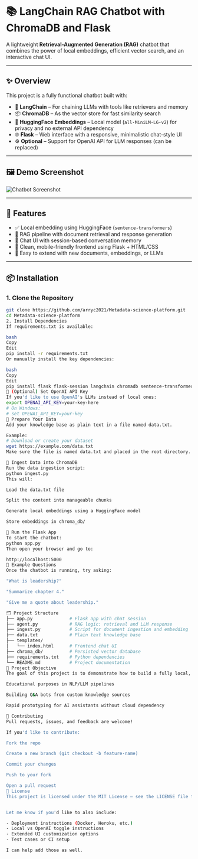 # 📚 LangChain RAG Chatbot with ChromaDB and Flask

A lightweight **Retrieval-Augmented Generation (RAG)** chatbot that combines the power of local embeddings, efficient vector search, and an interactive chat UI.

---

## ✨ Overview

This project is a fully functional chatbot built with:

- 🧠 **LangChain** – For chaining LLMs with tools like retrievers and memory
- 📦 **ChromaDB** – As the vector store for fast similarity search
- 💬 **HuggingFace Embeddings** – Local model (`all-MiniLM-L6-v2`) for privacy and no external API dependency
- 🌐 **Flask** – Web interface with a responsive, minimalistic chat-style UI
- ⚙️ **Optional** – Support for OpenAI API for LLM responses (can be replaced)

---

## 🖼️ Demo Screenshot

![Chatbot Screenshot](https://github.com/user-attachments/assets/c4e47f0b-ab58-4ba4-aaaf-d8da1a8af285)

---

## 🚀 Features

- ✅ Local embedding using HuggingFace (`sentence-transformers`)
- 🧠 RAG pipeline with document retrieval and response generation
- 💬 Chat UI with session-based conversation memory
- 📱 Clean, mobile-friendly frontend using Flask + HTML/CSS
- 🔄 Easy to extend with new documents, embeddings, or LLMs

---

## 📦 Installation

### 1. Clone the Repository

```bash
git clone https://github.com/arryc2021/Metadata-science-platform.git
cd Metadata-science-platform
2. Install Dependencies
If requirements.txt is available:

bash
Copy
Edit
pip install -r requirements.txt
Or manually install the key dependencies:

bash
Copy
Edit
pip install flask flask-session langchain chromadb sentence-transformers openai
🧠 (Optional) Set OpenAI API Key
If you'd like to use OpenAI's LLMs instead of local ones:
export OPENAI_API_KEY=your-key-here
# On Windows:
# set OPENAI_API_KEY=your-key
📄 Prepare Your Data
Add your knowledge base as plain text in a file named data.txt.

Example:
# Download or create your dataset
wget https://example.com/data.txt
Make sure the file is named data.txt and placed in the root directory.

🔄 Ingest Data into ChromaDB
Run the data ingestion script:
python ingest.py
This will:

Load the data.txt file

Split the content into manageable chunks

Generate local embeddings using a HuggingFace model

Store embeddings in chroma_db/

💬 Run the Flask App
To start the chatbot:
python app.py
Then open your browser and go to:

http://localhost:5000
🧪 Example Questions
Once the chatbot is running, try asking:

"What is leadership?"

"Summarize chapter 4."

"Give me a quote about leadership."

🗂️ Project Structure
├── app.py              # Flask app with chat session
├── agent.py            # RAG logic: retrieval and LLM response
├── ingest.py           # Script for document ingestion and embedding
├── data.txt            # Plain text knowledge base
├── templates/
│   └── index.html      # Frontend chat UI
├── chroma_db/          # Persisted vector database
├── requirements.txt    # Python dependencies
└── README.md           # Project documentation
🎯 Project Objective
The goal of this project is to demonstrate how to build a fully local, customizable RAG chatbot using modern open-source tools. It’s ideal for:

Educational purposes in NLP/LLM pipelines

Building Q&A bots from custom knowledge sources

Rapid prototyping for AI assistants without cloud dependency

🤝 Contributing
Pull requests, issues, and feedback are welcome!

If you'd like to contribute:

Fork the repo

Create a new branch (git checkout -b feature-name)

Commit your changes

Push to your fork

Open a pull request
📄 License
This project is licensed under the MIT License – see the LICENSE file for details.


Let me know if you'd like to also include:

- Deployment instructions (Docker, Heroku, etc.)
- Local vs OpenAI toggle instructions
- Extended UI customization options
- Test cases or CI setup

I can help add those as well.


